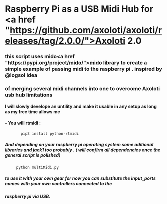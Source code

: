 # Raspberry Pi as a USB Midi Hub for <a href "https://github.com/axoloti/axoloti/releases/tag/2.0.0/">Axoloti 2.0</a>

### this script uses mido<a href "https://pypi.org/project/mido/">mido</a> library to create a simple example of passing midi to the raspberry pi . inspired by @logsol idea
### of merging several midi channels into one to overcome Axoloti usb hub limitations 

#### I will slowly develope an untility and make it usable in any setup as long as my free time allows me 
 
#### - You will rtmidi :
           pip3 install python-rtmidi
##### And depending on your raspberry pi operating system some aditional libraries and jack1 too probably . ( will confirm all dependencies once the general script is polished)

         python multiMidi.py
##### to use it with your own gear for now you can substitute the input_ports names with your own controllers connected to the
##### raspberry pi via USB. 
